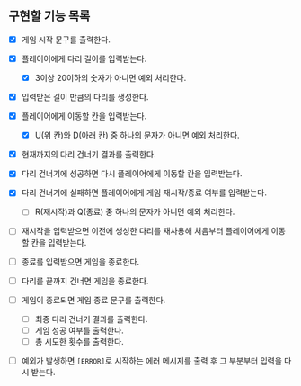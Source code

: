 ## 구현할 기능 목록

- [x] 게임 시작 문구를 출력한다.

- [x] 플레이어에게 다리 길이를 입력받는다.

  - [x] 3이상 20이하의 숫자가 아니면 예외 처리한다.

- [x] 입력받은 길이 만큼의 다리를 생성한다.

- [x] 플레이어에게 이동할 칸을 입력받는다.

  - [x] U(위 칸)와 D(아래 칸) 중 하나의 문자가 아니면 예외 처리한다.

- [x] 현재까지의 다리 건너기 결과를 출력한다.

- [x] 다리 건너기에 성공하면 다시 플레이어에게 이동할 칸을 입력받는다.

- [x] 다리 건너기에 실패하면 플레이어에게 게임 재시작/종료 여부를 입력받는다.

  - [ ] R(재시작)과 Q(종료) 중 하나의 문자가 아니면 예외 처리한다.

- [ ] 재시작을 입력받으면 이전에 생성한 다리를 재사용해 처음부터 플레이어에게 이동할 칸을 입력받는다.

- [ ] 종료를 입력받으면 게임을 종료한다.

- [ ] 다리를 끝까지 건너면 게임을 종료한다.

- [ ] 게임이 종료되면 게임 종료 문구를 출력한다.

  - [ ] 최종 다리 건너기 결과를 출력한다.
  - [ ] 게임 성공 여부를 출력한다.
  - [ ] 총 시도한 횟수를 출력한다.

- [ ] 예외가 발생하면 `[ERROR]`로 시작하는 에러 메시지를 출력 후 그 부분부터 입력을 다시 받는다.
